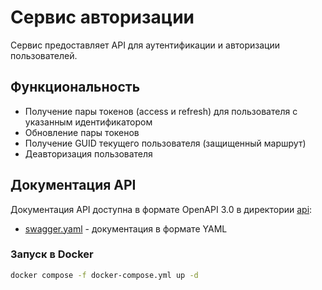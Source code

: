 # Сервис авторизации

Сервис предоставляет API для аутентификации и авторизации пользователей.

## Функциональность

- Получение пары токенов (access и refresh) для пользователя с указанным идентификатором
- Обновление пары токенов
- Получение GUID текущего пользователя (защищенный маршрут)
- Деавторизация пользователя

## Документация API

Документация API доступна в формате OpenAPI 3.0 в директории [api](./api):
- [swagger.yaml](./api/swagger.yaml) - документация в формате YAML


### Запуск в Docker

   ```bash
   docker compose -f docker-compose.yml up -d
   ```
